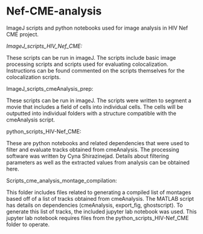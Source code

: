 # Nef-CME-analysis
ImageJ scripts and python notebooks used for image analysis in HIV Nef CME project.

*ImageJ_scripts_HIV_Nef_CME:* 

  These scripts can be run in imageJ. The scripts include basic image processing scripts and scripts used for evaluating colocalization. Instructions can be 
found commented on the scripts themselves for the colocalization scripts. 
  
ImageJ_scripts_cmeAnalysis_prep:

  These scripts can be run in imageJ. The scripts were written to segment a movie that includes a field of cells into individual cells. The cells will be outputted 
into individual folders with a structure compatible with the cmeAnalysis script. 
  
python_scripts_HIV-Nef_CME:

  These are python notebooks and related dependencies that were used to filter and evaluate tracks obtained from cmeAnalysis. The processing software was written 
by Cyna Shirazinejad. Details about filtering parameters as well as the extracted values from analysis can be obtained here. 
  
Scripts_cme_analysis_montage_compilation:

  This folder includes files related to generating a compiled list of montages based off of a list of tracks obtained from cmeAnalysis. The MATLAB script has 
details on dependencies (cmeAnalysis, export_fig, ghostscript). To generate this list of tracks, the included jupyter lab notebook was used. This jupyter lab notebook requires files from the python_scripts_HIV-Nef_CME folder to operate. 
